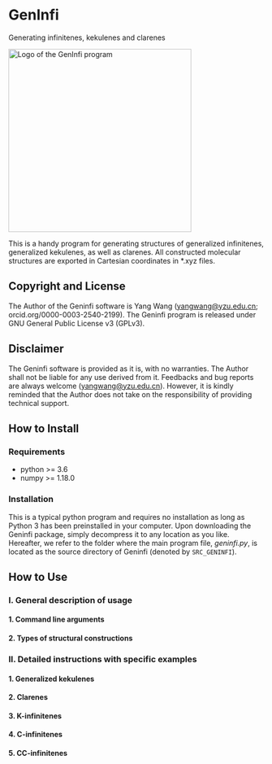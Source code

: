 # GenInfi
Generating infinitenes, kekulenes and clarenes

<img src="https://repository-images.githubusercontent.com/619128989/08bf4173-9a9c-48e2-89e0-eb4848209aeb" 
     alt="Logo of the GenInfi program" title="GenInfi" width=360 />
     
This is a handy program for generating structures of generalized infinitenes, generalized kekulenes, as well as clarenes. All constructed molecular structures are exported in Cartesian coordinates in \*.xyz files.


## Copyright and License
The Author of the Geninfi software is Yang Wang 
(yangwang@yzu.edu.cn; orcid.org/0000-0003-2540-2199). The Geninfi program is 
released under GNU General Public License v3 (GPLv3).
 
 
## Disclaimer
The Geninfi software is provided as it is, with no warranties. The Author shall 
not be liable for any use derived from it. Feedbacks and bug reports are always 
welcome (yangwang@yzu.edu.cn). However, it is kindly reminded that the Author 
does not take on the responsibility of providing technical support.  
 
 
## How to Install
 
### Requirements
- python >= 3.6
- numpy >= 1.18.0


### Installation
This is a typical python program and requires no installation as long as Python 3 has been preinstalled in your computer. Upon downloading the Geninfi package, simply decompress it to any location as you like. Hereafter, we refer to the folder where the main program file, *geninfi.py*, is located as the source directory of Geninfi (denoted by `SRC_GENINFI`).


## How to Use

### I. General description of usage

#### 1. Command line arguments

#### 2. Types of structural constructions


### II. Detailed instructions with specific examples

#### 1. Generalized kekulenes

#### 2. Clarenes

#### 3. K-infinitenes

#### 4. C-infinitenes

#### 5. CC-infinitenes
